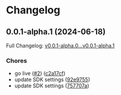 # Changelog

## 0.0.1-alpha.1 (2024-06-18)

Full Changelog: [v0.0.1-alpha.0...v0.0.1-alpha.1](https://github.com/jc-nana/lucere-python/compare/v0.0.1-alpha.0...v0.0.1-alpha.1)

### Chores

* go live ([#2](https://github.com/jc-nana/lucere-python/issues/2)) ([c2a17cf](https://github.com/jc-nana/lucere-python/commit/c2a17cf19cf973d991f8bc9b6d9f15b90ecc350b))
* update SDK settings ([92e9755](https://github.com/jc-nana/lucere-python/commit/92e97553066af06d2491d3a31d11474662bd13ef))
* update SDK settings ([757707a](https://github.com/jc-nana/lucere-python/commit/757707a8792f0f2952517140b94fc9cf2e5f3ca2))
